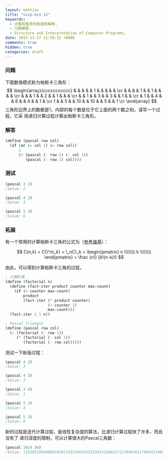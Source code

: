```yaml
---
layout: mathjax
title: "sicp-ex1-12"
keywords:
  - 计算机程序的构造和解释,
  - 习题解答,
  - Structure and Interpretation of Computer Programs,
date: 2015-11-27 11:59:22 +0800
comments: true
hidden: true
categories: draft
---
```


### 问题

下面数值模式称为帕斯卡三角形：
$$
\begin{array}{ccccccccccc}
  &    &    &    &    &  1 &    &    &    &    &   \cr
  &    &    &    &  1 &    &  1 &    &    &    &   \cr
  &    &    &  1 &    &  2 &    &  1 &    &    &   \cr
  &    &  1 &    &  3 &    &  3 &    &  1 &    &   \cr
  &  1 &    &  4 &    &  6 &    &  4 &    &  1 &   \cr
1 &    &  5 &    & 10 &    & 10 &    &  5 &    & 1 \cr
\end{array}
$$
三角形边界上的数都是1，内部的每个数是位于它上面的两个数之和。请写一个过程，它采
用递归计算过程计算出帕斯卡三角形。

### 解答

``` scheme
(define (pascal row col)
  (if (or (= col 1) (= row col))
      1
      (+ (pascal (- row 1) (- col 1))
         (pascal (- row 1) col))))
```

### 测试

``` scheme
(pascal 3 2)
;Value: 2

(pascal 4 2)
;Value: 3

(pascal 5 3)
;Value: 6
```

### 拓展

有一个常用的计算帕斯卡三角的公式为（[参考维基](https://en.wikipedia.org/wiki/Pascal%27s_triangle#Combinations)）：

$$
C(n,k) = C{\^n\_k} = \_nC\_k =
\begin{pmatrix}
n \\\\\\\\
k \\\\\\\\
\end{pmatrix}
= \frac {n!} {k!(n-k)!}
$$

由此，可以得到计算帕斯卡三角的过程。

``` scheme
; 计算阶乘
(define (factorial n)
  (define (fact-iter product counter max-count)
    (if (> counter max-count)
        product
        (fact-iter (* product counter)
                   (+ counter 1)
                   max-count)))
  (fact-iter 1 1 n))

; Pascal triangle
(define (pascal row col)
  (/ (factorial (- row 1))
     (* (factorial (- col 1))
        (factorial (- row col)))))
```

测试一下新版过程：

``` scheme
(pascal 4 2)
;Value: 3

(pascal 4 3)
;Value: 3

(pascal 4 4)
;Value: 1

(pascal 5 2)
;Value: 4

(pascal 5 3)
;Value: 6
```

新的过程是迭代计算过程，是线性复杂度的算法，比递归计算过程快了许多，而且没有了
递归深度的限制，可以计算很大的Pascal三角数：

``` scheme
(pascal 1024 36)
;Value: 119105169448695658119331865425553953128013711784936317985421906015
```
